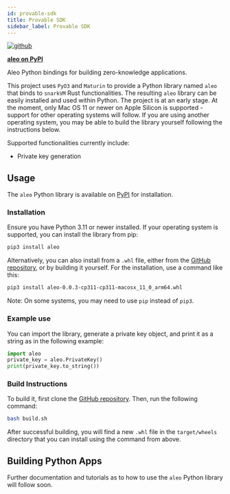 ```yaml
---
id: provable-sdk
title: Provable SDK
sidebar_label: Provable SDK
---
```


<!-- markdown-link-check-disable -->
[![github]](https://github.com/provablehq/python-sdk/tree/master/sdk)
<!-- markdown-link-check-enable -->

[github]: https://img.shields.io/badge/github-8da0cb?style=for-the-badge&labelColor=555555&logo=github

[**aleo on PyPI**](https://pypi.org/project/aleo/)

Aleo Python bindings for building zero-knowledge applications.

This project uses `PyO3` and `Maturin` to provide a Python library named `aleo` that binds to `snarkVM` Rust functionalities. The resulting `aleo` library can be easily installed and used within Python. The project is at an early stage. At the moment, only Mac OS 11 or newer on Apple Silicon is supported - support for other operating systems will follow. If you are using another operating system, you may be able to build the library yourself following the instructions below.

Supported functionalities currently include:
* Private key generation

## Usage
The `aleo` Python library is available on [PyPI](https://pypi.org/project/aleo/) for installation.

### Installation
Ensure you have Python 3.11 or newer installed. If your operating system is supported, you can install the library from pip:

```bash
pip3 install aleo
```

<!-- markdown-link-check-disable -->
Alternatively, you can also install from a `.whl` file, either from the [GitHub repository](https://github.com/provablehq/python-sdk/tree/master/sdk/target/wheels), or by building it yourself. For the installation, use a command like this:
<!-- markdown-link-check-enable -->

```bash
pip3 install aleo-0.0.3-cp311-cp311-macosx_11_0_arm64.whl
```

Note: On some systems, you may need to use `pip` instead of `pip3`.

### Example use
You can import the library, generate a private key object, and print it as a string as in the following example:
```Python
import aleo
private_key = aleo.PrivateKey()
print(private_key.to_string())
```

<!-- markdown-link-check-disable -->
### Build Instructions
To build it, first clone the [GitHub repository](https://github.com/provablehq/python-sdk/tree/master/sdk). Then, run the following command:
```bash
bash build.sh
```
<!-- markdown-link-check-enable -->

After successful building, you will find a new `.whl` file in the `target/wheels` directory that you can install using the command from above.

## Building Python Apps

Further documentation and tutorials as to how to use the `aleo` Python library will follow soon.
